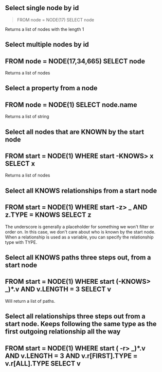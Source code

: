 Select single node by id
--
>FROM node = NODE(17)
>SELECT node

Returns a list of nodes with the length 1




Select multiple nodes by id
--
FROM node = NODE(17,34,665)
SELECT node
--
Returns a list of nodes




Select a property from a node
--
FROM node = NODE(1)
SELECT node.name
--
Returns a list of string




Select all nodes that are KNOWN by the start node
--
FROM start = NODE(1)
WHERE start -KNOWS> x
SELECT x
--
Returns a list of nodes




Select all KNOWS relationships from a start node
--
FROM start = NODE(1)
WHERE
	start -z> _ AND
	z.TYPE = KNOWS
SELECT z
--
The underscore is generally a placeholder for something we won't filter or order on. In this case, we don't care about who is known by the start node.
When a relationship is used as a variable, you can specify the relationship type with TYPE.





Select all KNOWS paths three steps out, from a start node
--
FROM start = NODE(1)
WHERE
	start (-KNOWS> _)*.v AND
	v.LENGTH = 3
SELECT v
--
Will return a list of paths. 




Select all relationships three steps out from a start node. Keeps following the same type as the first outgoing relationship all the way
--
FROM start = NODE(1)
WHERE 
	start ( -r> _)*.v AND
	v.LENGTH = 3 AND
	v.r[FIRST].TYPE = v.r[ALL].TYPE
SELECT v
--
